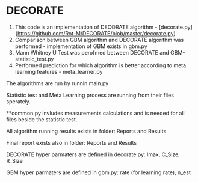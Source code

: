 # DECORATE

1. This code is an implementation of DECORATE algorithm - [decorate.py]{https://github.com/Rot-M/DECORATE/blob/master/decorate.py)
2. Comparison between GBM algorithm and DECORATE algorithm was performed -  implementation of GBM exists in gbm.py
3. Mann Whitney U Test was perofmed between DECORATE and GBM-statistic_test.py
4. Performed prediction for which algorithm is better according to meta learning features - meta_learner.py

The algorithms are run by runnin main.py

Statistic test and Meta Learning process are running from their files sperately.

**common.py invludes measurements calculations and is needed for all files beside the statistic test.

All algorithm running results exists in folder: Reports and Results

Final report exists also in folder: Reports and Results

DECORATE hyper parmaters are defined in decorate.py:
Imax, C_Size, R_Size

GBM hyper parmaters are defined in gbm.py:
rate (for learning rate), n_est
